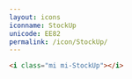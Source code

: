 ```yaml
---
layout: icons
iconname: StockUp
unicode: EE82
permalink: /icon/StockUp/
---
```


``` html
<i class="mi mi-StockUp"></i>
```
